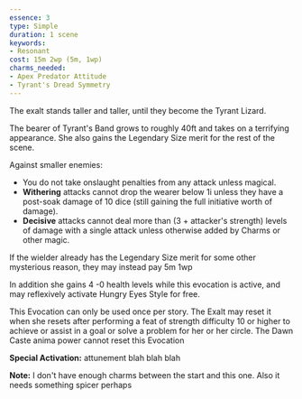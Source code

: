 ```yaml
---
essence: 3
type: Simple
duration: 1 scene
keywords:
- Resonant
cost: 15m 2wp (5m, 1wp)
charms_needed:
- Apex Predator Attitude
- Tyrant's Dread Symmetry
---
```


The exalt stands taller and taller, until they become the Tyrant Lizard.

The bearer of Tyrant's Band grows to roughly 40ft and takes on a terrifying appearance.
She also gains the Legendary Size merit for the rest of the scene.

Against smaller enemies:

* You do not take onslaught penalties from any attack unless magical.
* **Withering** attacks cannot drop the wearer below 1i unless they have a post-soak damage of 10 dice (still gaining the full initiative worth of damage).
* **Decisive** attacks cannot deal more than (3 + attacker's strength) levels of damage with a single attack unless otherwise added by Charms or other magic.

If the wielder already has the Legendary Size merit for some other mysterious reason, they may instead pay 5m 1wp

In addition she gains 4 -0 health levels while this evocation is active, and may reflexively activate Hungry Eyes Style for free.

This Evocation can only be used once per story. The Exalt may reset it when she resets after performing a feat of strength difficulty 10 or higher to achieve or assist in a goal or solve a problem for her or her circle. The Dawn Caste anima power cannot reset this Evocation

**Special Activation:** attunement blah blah blah

**Note:** I don't have enough charms between the start and this one. Also it needs something spicer perhaps
